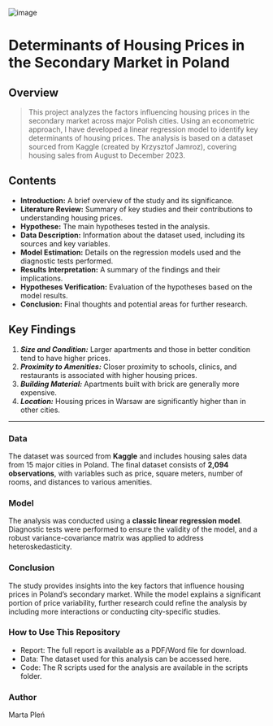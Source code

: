 ![image](https://github.com/user-attachments/assets/530dc189-e640-4370-8233-8698529b8a7b)
# Determinants of Housing Prices in the Secondary Market in Poland
## Overview
> This project analyzes the factors influencing housing prices in the secondary market across major Polish cities. Using an econometric approach, I have developed a linear regression model to identify key determinants of housing prices. The analysis is based on a dataset sourced from Kaggle (created by Krzysztof Jamroz), covering housing sales from August to December 2023.

## Contents
* __Introduction:__ A brief overview of the study and its significance.
* __Literature Review:__ Summary of key studies and their contributions to understanding housing prices.
* __Hypothese:__ The main hypotheses tested in the analysis.
* __Data Description:__ Information about the dataset used, including its sources and key variables.
* __Model Estimation:__ Details on the regression models used and the diagnostic tests performed.
* __Results Interpretation:__ A summary of the findings and their implications.
* __Hypotheses Verification:__ Evaluation of the hypotheses based on the model results.
* __Conclusion:__ Final thoughts and potential areas for further research.

## Key Findings
1. ___Size and Condition:___ Larger apartments and those in better condition tend to have higher prices.
2. ___Proximity to Amenities:___ Closer proximity to schools, clinics, and restaurants is associated with higher housing prices.
3. ___Building Material:___ Apartments built with brick are generally more expensive.
4. ___Location:___ Housing prices in Warsaw are significantly higher than in other cities.
---
### Data
The dataset was sourced from __Kaggle__ and includes housing sales data from 15 major cities in Poland. The final dataset consists of __2,094 observations__, with variables such as price, square meters, number of rooms, and distances to various amenities.

### Model
The analysis was conducted using a __classic linear regression model__. Diagnostic tests were performed to ensure the validity of the model, and a robust variance-covariance matrix was applied to address heteroskedasticity.

### Conclusion
The study provides insights into the key factors that influence housing prices in Poland’s secondary market. While the model explains a significant portion of price variability, further research could refine the analysis by including more interactions or conducting city-specific studies.

### How to Use This Repository
- Report: The full report is available as a PDF/Word file for download.
- Data: The dataset used for this analysis can be accessed here.
- Code: The R scripts used for the analysis are available in the scripts folder.

### Author
Marta Pleń
